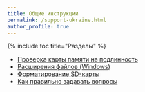 ```yaml
---
title: Общие инструкции
permalink: /support-ukraine.html
author_profile: true
---
```


{% include toc title="Разделы" %}

* [Проверка карты памяти на подлинность](test_sd)
* [Расширения файлов (Windows)](file-extensions-windows)
* [Форматирование SD-карты](format_sd)
* [Как правильно задавать вопросы](question)
